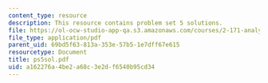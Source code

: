 ```yaml
---
content_type: resource
description: This resource contains problem set 5 solutions.
file: https://ol-ocw-studio-app-qa.s3.amazonaws.com/courses/2-171-analysis-and-design-of-digital-control-systems-fall-2006/a162276a4be2a68c3e2df6540b95cd34_ps5sol.pdf
file_type: application/pdf
parent_uid: 69bd5f63-813a-353e-57b5-1e7dff67e615
resourcetype: Document
title: ps5sol.pdf
uid: a162276a-4be2-a68c-3e2d-f6540b95cd34
---
```

